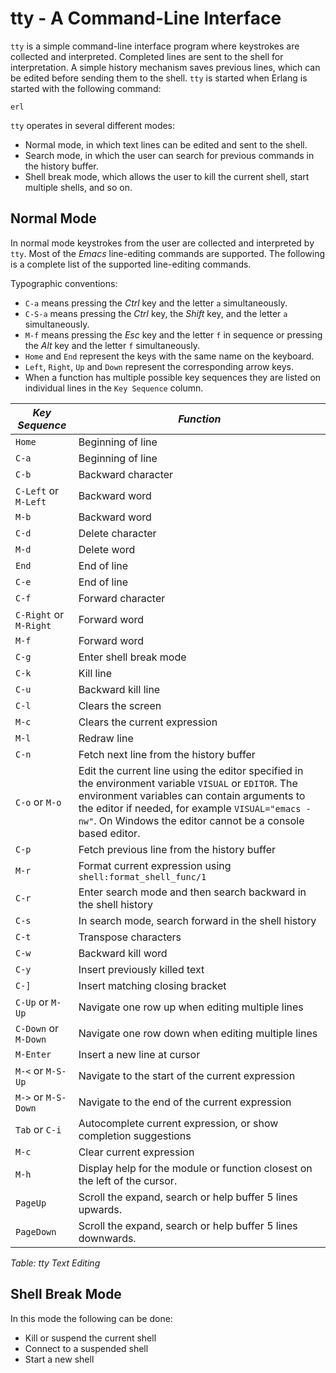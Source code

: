 <!--
%CopyrightBegin%

Copyright Ericsson AB 2023. All Rights Reserved.

Licensed under the Apache License, Version 2.0 (the "License");
you may not use this file except in compliance with the License.
You may obtain a copy of the License at

    http://www.apache.org/licenses/LICENSE-2.0

Unless required by applicable law or agreed to in writing, software
distributed under the License is distributed on an "AS IS" BASIS,
WITHOUT WARRANTIES OR CONDITIONS OF ANY KIND, either express or implied.
See the License for the specific language governing permissions and
limitations under the License.

%CopyrightEnd%
-->
# tty - A Command-Line Interface

`tty` is a simple command-line interface program where keystrokes are collected
and interpreted. Completed lines are sent to the shell for interpretation. A
simple history mechanism saves previous lines, which can be edited before
sending them to the shell. `tty` is started when Erlang is started with the
following command:

```text
erl
```

`tty` operates in several different modes:

- Normal mode, in which text lines can be edited and sent to the shell.
- Search mode, in which the user can search for previous commands in the history
  buffer.
- Shell break mode, which allows the user to kill the current shell, start
  multiple shells, and so on.

## Normal Mode

In normal mode keystrokes from the user are collected and interpreted by `tty`.
Most of the _Emacs_ line-editing commands are supported. The following is a
complete list of the supported line-editing commands.

Typographic conventions:

- `C-a` means pressing the _Ctrl_ key and the letter `a` simultaneously.
- `C-S-a` means pressing the _Ctrl_ key, the _Shift_ key, and the letter `a`
  simultaneously.
- `M-f` means pressing the _Esc_ key and the letter `f` in sequence or pressing
  the _Alt_ key and the letter `f` simultaneously.
- `Home` and `End` represent the keys with the same name on the keyboard.
- `Left`, `Right`, `Up` and `Down` represent the corresponding arrow keys.
- When a function has multiple possible key sequences they are listed on
  individual lines in the `Key Sequence` column.

| _Key Sequence_       | _Function_                                                      |
| -------------------- | ----------------------------------------------------------------|
| `Home`               | Beginning of line                                               |
| `C-a`                | Beginning of line                                               |
| `C-b`                | Backward character                                              |
| `C-Left` or `M-Left` | Backward word                                                   |
| `M-b`                | Backward word                                                   |
| `C-d`                | Delete character                                                |
| `M-d`                | Delete word                                                     |
| `End`                | End of line                                                     |
| `C-e`                | End of line                                                     |
| `C-f`                | Forward character                                               |
| `C-Right` or `M-Right` | Forward word                                                  |
| `M-f`                | Forward word                                                    |
| `C-g`                | Enter shell break mode                                          |
| `C-k`                | Kill line                                                       |
| `C-u`                | Backward kill line                                              |
| `C-l`                | Clears the screen                                               |
| `M-c`                | Clears the current expression                                   |
| `M-l`                | Redraw line                                                     |
| `C-n`                | Fetch next line from the history buffer                         |
| `C-o` or `M-o`       | Edit the current line using the editor specified in the environment variable `VISUAL` or `EDITOR`. The environment variables can contain arguments to the editor if needed, for example `VISUAL="emacs -nw"`. On Windows the editor cannot be a console based editor. |
| `C-p`                | Fetch previous line from the history buffer                     |
| `M-r`                | Format current expression using `shell:format_shell_func/1`     |
| `C-r`                | Enter search mode and then search backward in the shell history |
| `C-s`                | In search mode, search forward in the shell history             |
| `C-t`                | Transpose characters                                            |
| `C-w`                | Backward kill word                                              |
| `C-y`                | Insert previously killed text                                   |
| `C-]`                | Insert matching closing bracket                                 |
| `C-Up` or `M-Up`     | Navigate one row up when editing multiple lines                 |
| `C-Down` or `M-Down` | Navigate one row down when editing multiple lines               |
| `M-Enter`            | Insert a new line at cursor                                     |
| `M-<` or `M-S-Up`    | Navigate to the start of the current expression                 |
| `M->` or `M-S-Down`  | Navigate to the end of the current expression                   |
| `Tab` or `C-i`       | Autocomplete current expression, or show completion suggestions |
| `M-c`                | Clear current expression                                        |
| `M-h`                | Display help for the module or function closest on the left of the cursor.|
| `PageUp`             | Scroll the expand, search or help buffer 5 lines upwards.       |
| `PageDown`           | Scroll the expand, search or help buffer 5 lines downwards.     |

_Table: tty Text Editing_

## Shell Break Mode

In this mode the following can be done:

- Kill or suspend the current shell
- Connect to a suspended shell
- Start a new shell
